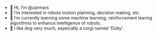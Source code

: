 - 👋 Hi, I’m @zarmars
- 👀 I’m interested in robots motion planning, decision making, etc.
- 🌱 I’m currently learning some machine learning, reinforcement learing algorithms to enhance intelligence of robots.
- 💞️ I like dog very much, especially a corgi named 'Duby'.


<!---
zarmars/zarmars is a ✨ special ✨ repository because its `README.md` (this file) appears on your GitHub profile.
You can click the Preview link to take a look at your changes.
--->
